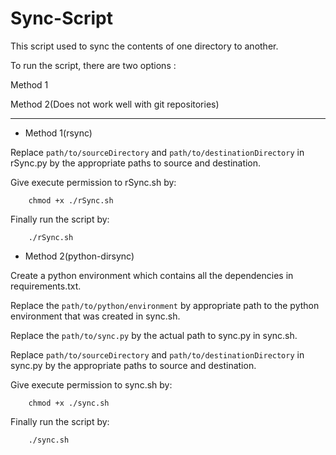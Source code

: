 # Sync-Script

This script used to  sync the contents of one directory to another.

To run the script, there are two options : 

Method 1

Method 2(Does not work well with git repositories)

---
- Method 1(rsync)

Replace ``path/to/sourceDirectory`` and ``path/to/destinationDirectory`` in rSync.py by the appropriate paths to source and destination.

Give execute permission to rSync.sh by:
```    
    chmod +x ./rSync.sh
```

Finally run the script by:
```
    ./rSync.sh
```

- Method 2(python-dirsync)

Create a python environment which contains all the dependencies in requirements.txt.

Replace the ``path/to/python/environment`` by appropriate path to the python environment that was created in sync.sh.

Replace the ``path/to/sync.py`` by the actual path to sync.py in sync.sh.

Replace ``path/to/sourceDirectory`` and ``path/to/destinationDirectory`` in sync.py by the appropriate paths to source and destination.

Give execute permission to sync.sh by:
```    
    chmod +x ./sync.sh
```

Finally run the script by:
```
    ./sync.sh
```

